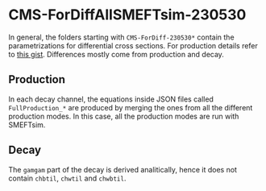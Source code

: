 # CMS-ForDiffAllSMEFTsim-230530

In general, the folders starting with ```CMS-ForDiff-230530*``` contain the
parametrizations for differential cross sections. 
For production details refer
to [this gist](https://gist.github.com/maxgalli/7407c634d7d5fa2ab5043ee0e434ba7c).
Differences mostly come from production and decay. 

## Production

In each decay channel, the equations inside JSON files called
```FullProduction_*``` are produced by merging the ones from all the different
production modes. In this case, all the production modes are run with SMEFTsim.

## Decay

The ```gamgam``` part of the decay is derived analitically, hence it does not
contain ```chbtil```, ```chwtil``` and ```chwbtil```.
